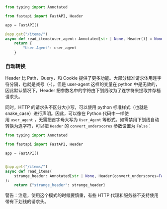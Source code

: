 ```python
from typing import Annotated 

from fastapi import FastAPI, Header 

app = FastAPI()

@app.get("/items/")
async def read_items(user_agent: Annotated[str | None, Header()] = None):
    return {
        "User-Agent": user_agent
    }
```

### 自动转换

Header 比 Path，Query，和 Cookie 提供了更多功能。大部分标准请求体用连字符分隔，也就是减号（-）。但是 user-agent 这样的变量在 python 中是无效的，因此默认情况下，Header 把参数名中的字符由下划线改为了连字符来提取并存档请求头。

同时，HTTP 的请求头不区分大小写，可以使用 python 标准样式（也就是 snake_case）进行声明。因此，可以像在 Python 代码中一样使用 `user_agent` ，无需把首字母大写为 `User_Agent` 等形式。如需禁用下划线自动转换为连字符，可以把 `Header` 的 `convert_underscores` 参数设置为 `False`：

```python
from typing import Annotated

from fastapi import FastAPI, Header

app = FastAPI()


@app.get("/items/")
async def read_items(
    strange_header: Annotated[str | None, Header(convert_underscores=False)] = None,
):
    return {"strange_header": strange_header}
```

警告：注意，使用这个模式的时候要慎重，有些 HTTP 代理和服务器不支持使用带有下划线的请求头。

